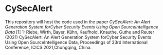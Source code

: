 # CySecAlert

This repository will host the code used in the paper _CySecAlert: An Alert Generation System forCyber Security Events Using Open SourceIntelligence Data_ [1]
1: Riebe, Wirth, Bayer, Kühn, Kaufhold, Knauthe, Guthe and Reuter (2021) CySecAlert: An Alert Generation System forCyber Security Events Using Open SourceIntelligence Data, Proceedings of 23rd International Conference, ICICS 2021,Chongqing, China. 
